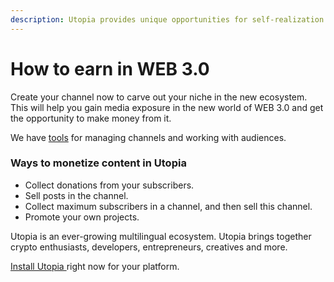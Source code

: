 ```yaml
---
description: Utopia provides unique opportunities for self-realization in WEB 3.0
---
```


# How to earn in WEB 3.0

Create your channel now to carve out your niche in the new ecosystem. This will help you gain media exposure in the new world of WEB 3.0 and get the opportunity to make money from it.

We have [tools](crp.is-api/example-of-projects.md) for managing channels and working with audiences.

### Ways to monetize content in Utopia

* Collect donations from your subscribers.
* Sell posts in the channel.
* Collect maximum subscribers in a channel, and then sell this channel.
* Promote your own projects.

Utopia is an ever-growing multilingual ecosystem. Utopia brings together crypto enthusiasts, developers, entrepreneurs, creatives and more.

[Install Utopia ](./)right now for your platform.



